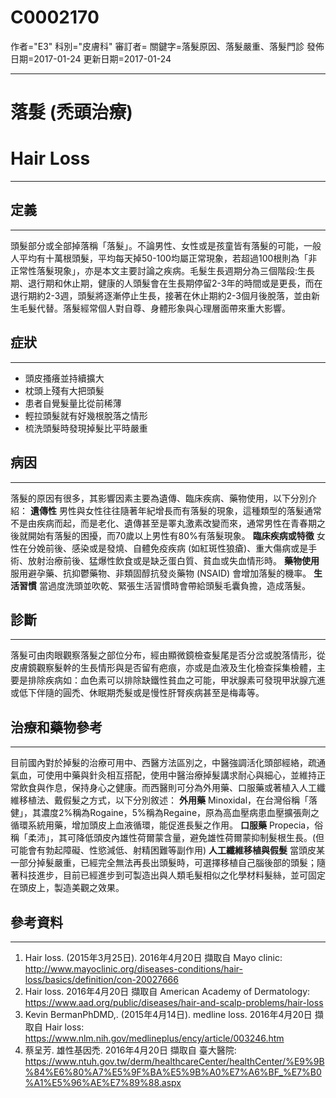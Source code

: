 # C0002170
作者="E3"
科別="皮膚科"
審訂者=
關鍵字=落髮原因、落髮嚴重、落髮門診
發佈日期=2017-01-24
更新日期=2017-01-24

----------
# 落髮 (禿頭治療)
# Hair Loss
----------
## 定義
----------

頭髮部分或全部掉落稱「落髮」。不論男性、女性或是孩童皆有落髮的可能，一般人平均有十萬根頭髮，平均每天掉50-100均屬正常現象，若超過100根則為「非正常性落髮現象」，亦是本文主要討論之疾病。毛髮生長週期分為三個階段:生長期、退行期和休止期，健康的人頭髮會在生長期停留2-3年的時間或是更長，而在退行期約2-3週，頭髮將逐漸停止生長，接著在休止期約2-3個月後脫落，並由新生毛髮代替。落髮經常個人對自尊、身體形象與心理層面帶來重大影響。

## 症狀
----------
- 頭皮搔癢並持續擴大
- 枕頭上殘有大把頭髮
- 患者自覺髮量比從前稀薄
- 輕拉頭髮就有好幾根脫落之情形
- 梳洗頭髮時發現掉髮比平時嚴重
## 病因
----------

落髮的原因有很多，其影響因素主要為遺傳、臨床疾病、藥物使用，以下分別介紹：
**遺傳性**
男性與女性往往隨著年紀增長而有落髮的現象，這種類型的落髮通常不是由疾病而起，而是老化、遺傳甚至是睪丸激素改變而來，通常男性在青春期之後就開始有落髮的困擾，而70歲以上男性有80%有落髮現象。
**臨床疾病或特徵**
女性在分娩前後、感染或是發燒、自體免疫疾病 (如紅斑性狼瘡)、重大傷病或是手術、放射治療前後、猛爆性飲食或是缺乏蛋白質、貧血或失血情形時。
**藥物使用**
服用避孕藥、抗抑鬱藥物、非類固醇抗發炎藥物 (NSAID) 會增加落髮的機率。
**生活習慣**
當過度洗頭並吹乾、緊張生活習慣時會帶給頭髮毛囊負擔，造成落髮。

## 診斷
----------

落髮可由肉眼觀察落髮之部位分布，經由顯微鏡檢查髮尾是否分岔或脫落情形，從皮膚鏡觀察髮幹的生長情形與是否留有疤痕，亦或是血液及生化檢查採集檢體，主要是排除疾病如：血色素可以排除缺鐵性貧血之可能，甲狀腺素可發現甲狀腺亢進或低下伴隨的圓禿、休眠期禿髮或是慢性肝腎疾病甚至是梅毒等。

## 治療和藥物參考
----------

目前國內對於掉髮的治療可用中、西醫方法區別之，中醫強調活化頭部經絡，疏通氣血，可使用中藥與針灸相互搭配，使用中醫治療掉髮講求耐心與細心，並維持正常飲食與作息，保持身心之健康。而西醫則可分為外用藥、口服藥或著植入人工纖維移植法、戴假髮之方式，以下分別敘述：
**外用藥**
Minoxidal，在台灣俗稱「落健」，其濃度2%稱為Rogaine，5%稱為Regaine，原為高血壓病患血壓擴張劑之循環系統用藥，增加頭皮上血液循環，能促進長髮之作用。
**口服藥**
Propecia，俗稱「柔沛」，其可降低頭皮內雄性荷爾蒙含量，避免雄性荷爾蒙抑制髮根生長。(但可能會有勃起障礙、性慾減低、射精困難等副作用)
**人工纖維移植與假髮**
當頭皮某一部分掉髮嚴重，已經完全無法再長出頭髮時，可選擇移植自己腦後部的頭髮；隨著科技進步，目前已經進步到可製造出與人類毛髮相似之化學材料髮絲，並可固定在頭皮上，製造美觀之效果。

## 參考資料
----------
1. Hair loss. (2015年3月25日). 2016年4月20日 擷取自 Mayo clinic: http://www.mayoclinic.org/diseases-conditions/hair-loss/basics/definition/con-20027666
2. Hair loss.  2016年4月20日 擷取自 American Academy of Dermatology: https://www.aad.org/public/diseases/hair-and-scalp-problems/hair-loss
3. Kevin BermanPhDMD,. (2015年4月14日). medline loss. 2016年4月20日 擷取自 Hair loss: https://www.nlm.nih.gov/medlineplus/ency/article/003246.htm
4. 蔡呈芳. 雄性基因禿. 2016年4月20日 擷取自 臺大醫院: https://www.ntuh.gov.tw/derm/healthcareCenter/healthCenter/%E9%9B%84%E6%80%A7%E5%9F%BA%E5%9B%A0%E7%A6%BF_%E7%B0%A1%E5%96%AE%E7%89%88.aspx


